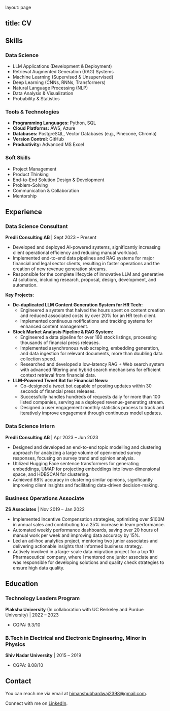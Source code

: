 
layout: page

title: CV
---
<section id="skills">
  <h2>Skills</h2>
  <h3>Data Science</h3>
  <ul>
    <li>LLM Applications (Development &amp; Deployment)</li>
    <li>Retrieval Augmented Generation (RAG) Systems</li>
    <li>Machine Learning (Supervised &amp; Unsupervised)</li>
    <li>Deep Learning (CNNs, RNNs, Transformers)</li>
    <li>Natural Language Processing (NLP)</li>
    <li>Data Analysis &amp; Visualization</li>
    <li>Probability &amp; Statistics</li>
  </ul>
  <h3>Tools &amp; Technologies</h3>
  <ul>
    <li><strong>Programming Languages:</strong> Python, SQL</li>
    <li><strong>Cloud Platforms:</strong> AWS, Azure</li>
    <li><strong>Databases:</strong> PostgreSQL, Vector Databases (e.g., Pinecone, Chroma)</li>
    <li><strong>Version Control:</strong> GitHub</li>
    <li><strong>Productivity:</strong> Advanced MS Excel</li>
  </ul>
  <h3>Soft Skills</h3>
  <ul>
    <li>Project Management</li>
    <li>Product Thinking</li>
    <li>End-to-End Solution Design &amp; Development</li>
    <li>Problem-Solving</li>
    <li>Communication &amp; Collaboration</li>
    <li>Mentorship</li>
  </ul>
</section>

<section id="experience">
  <h2>Experience</h2>
  <h3>Data Science Consultant</h3>
  <p><strong>Predli Consulting AB</strong> | Sept 2023 – Present</p>
  <ul>
    <li>Developed and deployed AI-powered systems, significantly increasing client operational efficiency and reducing manual workload.</li>
    <li>Implemented end-to-end data pipelines and RAG systems for major financial and legal sector clients, resulting in faster operations and the creation of new revenue generation streams.</li>
    <li>Responsible for the complete lifecycle of innovative LLM and generative AI solutions, including research, proposal, design, development, and automation.</li>
  </ul>
  <p><strong>Key Projects:</strong></p>
  <ul>
    <li><strong>De-duplicated LLM Content Generation System for HR Tech:</strong>
      <ul>
        <li>Engineered a system that halved the hours spent on content creation and reduced associated costs by over 20% for an HR tech client.</li>
        <li>Implemented continuous notifications and tracking systems for enhanced content management.</li>
      </ul>
    </li>
    <li><strong>Stock Market Analysis Pipeline &amp; RAG System:</strong>
      <ul>
        <li>Engineered a data pipeline for over 160 stock listings, processing thousands of financial press releases.</li>
        <li>Implemented asynchronous web scraping, embedding generation, and data ingestion for relevant documents, more than doubling data collection speed.</li>
        <li>Researched and developed a low-latency RAG + Web search system with advanced filtering and hybrid search mechanisms for efficient context retrieval from financial data.</li>
      </ul>
    </li>
    <li><strong>LLM-Powered Tweet Bot for Financial News:</strong>
      <ul>
        <li>Co-designed a tweet bot capable of posting updates within 30 seconds of financial press releases.</li>
        <li>Successfully handles hundreds of requests daily for more than 100 listed companies, serving as a deployed revenue-generating stream.</li>
        <li>Designed a user engagement monthly statistics process to track and iteratively improve engagement through continuous model updates.</li>
      </ul>
    </li>
  </ul>
  <h3>Data Science Intern</h3>
  <p><strong>Predli Consulting AB</strong> | Apr 2023 – Jun 2023</p>
  <ul>
    <li>Designed and developed an end-to-end topic modelling and clustering approach for analyzing a large volume of open-ended survey responses, focusing on survey trend and opinion analysis.</li>
    <li>Utilized Hugging Face sentence transformers for generating embeddings, UMAP for projecting embeddings into lower-dimensional space, and HDBSCAN for clustering.</li>
    <li>Achieved 88% accuracy in clustering similar opinions, significantly improving client insights and facilitating data-driven decision-making.</li>
  </ul>
  <h3>Business Operations Associate</h3>
  <p><strong>ZS Associates</strong> | Nov 2019 – Jan 2022</p>
  <ul>
    <li>Implemented Incentive Compensation strategies, optimizing over $100M in annual sales and contributing to a 25% increase in team performance.</li>
    <li>Automated weekly performance dashboards, saving over 20 hours of manual work per week and improving data accuracy by 15%.</li>
    <li>Led an ad-hoc analytics project, mentoring two junior associates and delivering actionable insights that informed business strategy.</li>
    <li>Actively involved in a large-scale data migration project for a top 10 Pharmaceutical company, where I mentored one junior associate and was responsible for developing solutions and quality check strategies to ensure high data quality.</li>
  </ul>
</section>

<section id="education">
  <h2>Education</h2>
  <h3>Technology Leaders Program</h3>
  <p><strong>Plaksha University</strong> (In collaboration with UC Berkeley and Purdue University) | 2022 – 2023</p>
  <ul>
    <li>CGPA: 9.3/10</li>
  </ul>
  <h3>B.Tech in Electrical and Electronic Engineering, Minor in Physics</h3>
  <p><strong>Shiv Nadar University</strong> | 2015 – 2019</p>
  <ul>
    <li>CGPA: 8.08/10</li>
  </ul>
</section>

<section id="contact">
  <h2>Contact</h2>
  <p>You can reach me via email at <a href="mailto:himanshubhardwaj2398@gmail.com">himanshubhardwaj2398@gmail.com</a>.</p>
  <p>Connect with me on <a href="https://www.linkedin.com/in/himanshu-bhardwaj-80a087118" target="_blank">LinkedIn</a>.</p>
</section>
